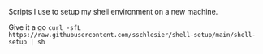 Scripts I use to setup my shell environment on a new machine.

Give it a go `curl -sfL https://raw.githubusercontent.com/sschlesier/shell-setup/main/shell-setup | sh`

